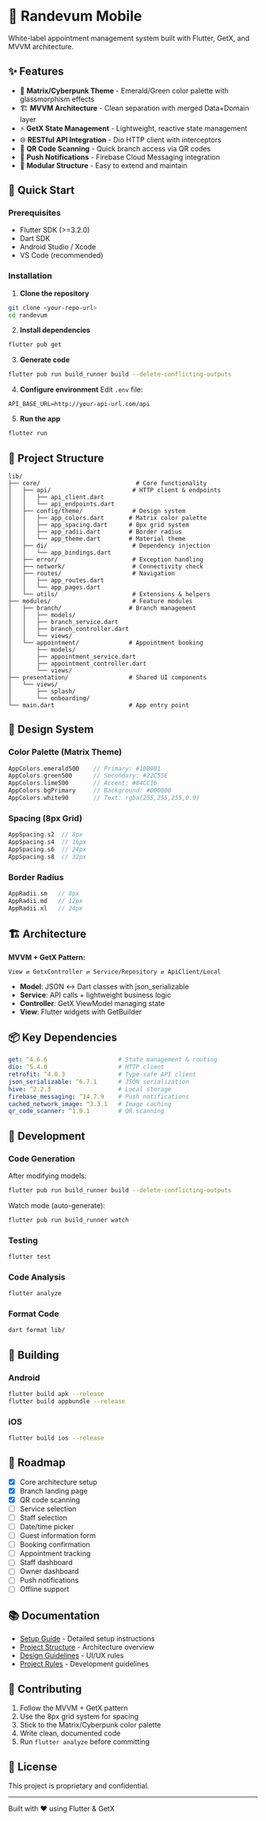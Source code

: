 # 📱 Randevum Mobile

White-label appointment management system built with Flutter, GetX, and MVVM architecture.

## ✨ Features

- 🎨 **Matrix/Cyberpunk Theme** - Emerald/Green color palette with glassmorphism effects
- 🏗️ **MVVM Architecture** - Clean separation with merged Data+Domain layer
- ⚡ **GetX State Management** - Lightweight, reactive state management
- 🌐 **RESTful API Integration** - Dio HTTP client with interceptors
- 📱 **QR Code Scanning** - Quick branch access via QR codes
- 🔔 **Push Notifications** - Firebase Cloud Messaging integration
- 🎯 **Modular Structure** - Easy to extend and maintain

## 🚀 Quick Start

### Prerequisites
- Flutter SDK (>=3.2.0)
- Dart SDK
- Android Studio / Xcode
- VS Code (recommended)

### Installation

1. **Clone the repository**
```bash
git clone <your-repo-url>
cd randevum
```

2. **Install dependencies**
```bash
flutter pub get
```

3. **Generate code**
```bash
flutter pub run build_runner build --delete-conflicting-outputs
```

4. **Configure environment**
Edit `.env` file:
```env
API_BASE_URL=http://your-api-url.com/api
```

5. **Run the app**
```bash
flutter run
```

## 📁 Project Structure

```
lib/
├── core/                           # Core functionality
│   ├── api/                       # HTTP client & endpoints
│   │   ├── api_client.dart
│   │   └── api_endpoints.dart
│   ├── config/theme/              # Design system
│   │   ├── app_colors.dart       # Matrix color palette
│   │   ├── app_spacing.dart      # 8px grid system
│   │   ├── app_radii.dart        # Border radius
│   │   └── app_theme.dart        # Material theme
│   ├── di/                        # Dependency injection
│   │   └── app_bindings.dart
│   ├── error/                     # Exception handling
│   ├── network/                   # Connectivity check
│   ├── routes/                    # Navigation
│   │   ├── app_routes.dart
│   │   └── app_pages.dart
│   └── utils/                     # Extensions & helpers
├── modules/                       # Feature modules
│   ├── branch/                   # Branch management
│   │   ├── models/
│   │   ├── branch_service.dart
│   │   ├── branch_controller.dart
│   │   └── views/
│   └── appointment/              # Appointment booking
│       ├── models/
│       ├── appointment_service.dart
│       ├── appointment_controller.dart
│       └── views/
├── presentation/                 # Shared UI components
│   └── views/
│       ├── splash/
│       └── onboarding/
└── main.dart                     # App entry point
```

## 🎨 Design System

### Color Palette (Matrix Theme)
```dart
AppColors.emerald500    // Primary: #10B981
AppColors.green500      // Secondary: #22C55E
AppColors.lime500       // Accent: #84CC16
AppColors.bgPrimary     // Background: #000000
AppColors.white90       // Text: rgba(255,255,255,0.9)
```

### Spacing (8px Grid)
```dart
AppSpacing.s2  // 8px
AppSpacing.s4  // 16px
AppSpacing.s6  // 24px
AppSpacing.s8  // 32px
```

### Border Radius
```dart
AppRadii.sm   // 8px
AppRadii.md   // 12px
AppRadii.xl   // 24px
```

## 🏗️ Architecture

**MVVM + GetX Pattern:**

```
View ⇄ GetxController ⇄ Service/Repository ⇄ ApiClient/Local
```

- **Model**: JSON ↔️ Dart classes with json_serializable
- **Service**: API calls + lightweight business logic
- **Controller**: GetX ViewModel managing state
- **View**: Flutter widgets with GetBuilder

## 📦 Key Dependencies

```yaml
get: ^4.6.6                    # State management & routing
dio: ^5.4.0                    # HTTP client
retrofit: ^4.0.3               # Type-safe API client
json_serializable: ^6.7.1      # JSON serialization
hive: ^2.2.3                   # Local storage
firebase_messaging: ^14.7.9    # Push notifications
cached_network_image: ^3.3.1   # Image caching
qr_code_scanner: ^1.0.1        # QR scanning
```

## 🔧 Development

### Code Generation
After modifying models:
```bash
flutter pub run build_runner build --delete-conflicting-outputs
```

Watch mode (auto-generate):
```bash
flutter pub run build_runner watch
```

### Testing
```bash
flutter test
```

### Code Analysis
```bash
flutter analyze
```

### Format Code
```bash
dart format lib/
```

## 📱 Building

### Android
```bash
flutter build apk --release
flutter build appbundle --release
```

### iOS
```bash
flutter build ios --release
```

## 🎯 Roadmap

- [x] Core architecture setup
- [x] Branch landing page
- [x] QR code scanning
- [ ] Service selection
- [ ] Staff selection
- [ ] Date/time picker
- [ ] Guest information form
- [ ] Booking confirmation
- [ ] Appointment tracking
- [ ] Staff dashboard
- [ ] Owner dashboard
- [ ] Push notifications
- [ ] Offline support

## 📚 Documentation

- [Setup Guide](SETUP.md) - Detailed setup instructions
- [Project Structure](PROJECT_STRUCTURE.md) - Architecture overview
- [Design Guidelines](.kiro/steering/design-guidelines.md) - UI/UX rules
- [Project Rules](.kiro/steering/project-rules.md) - Development guidelines

## 🤝 Contributing

1. Follow the MVVM + GetX pattern
2. Use the 8px grid system for spacing
3. Stick to the Matrix/Cyberpunk color palette
4. Write clean, documented code
5. Run `flutter analyze` before committing

## 📄 License

This project is proprietary and confidential.

---

Built with ❤️ using Flutter & GetX
